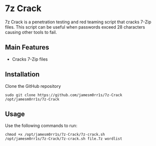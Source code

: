 # 7z Crack

7z Crack is a penetration testing and red teaming script that cracks 7-Zip files. This script can be useful when passwords exceed 28 characters causing other tools to fail.

## Main Features

 - Cracks 7-Zip files 

## Installation

Clone the GitHub repository
```
sudo git clone https://github.com/jamesm0rr1s/7z-Crack /opt/jamesm0rr1s/7z-Crack
```

## Usage

Use the following commands to run:
```
chmod +x /opt/jamesm0rr1s/7z-Crack/7z-crack.sh
/opt/jamesm0rr1s/7z-Crack/7z-crack.sh file.7z wordlist
```